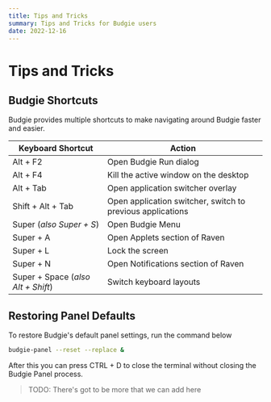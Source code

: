 ```yaml
---
title: Tips and Tricks
summary: Tips and Tricks for Budgie users
date: 2022-12-16
---
```


# Tips and Tricks

## Budgie Shortcuts

Budgie provides multiple shortcuts to make navigating around Budgie faster and easier.

Keyboard Shortcut | Action
----- | -----
Alt + F2 | Open Budgie Run dialog
Alt + F4 | Kill the active window on the desktop
Alt + Tab | Open application switcher overlay
Shift + Alt + Tab | Open application switcher, switch to previous applications
Super (*also Super + S*) | Open Budgie Menu
Super + A | Open Applets section of Raven
Super + L | Lock the screen
Super + N | Open Notifications section of Raven
Super + Space (*also Alt + Shift*) | Switch keyboard layouts

## Restoring Panel Defaults

To restore Budgie's default panel settings, run the command below

``` bash
budgie-panel --reset --replace &
```
After this you can press CTRL + D to close the terminal without closing the Budgie Panel process.

> TODO: There's got to be more that we can add here